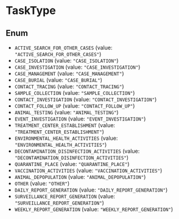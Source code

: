 # TaskType

## Enum

* `ACTIVE_SEARCH_FOR_OTHER_CASES` (value: `"ACTIVE_SEARCH_FOR_OTHER_CASES"`)
* `CASE_ISOLATION` (value: `"CASE_ISOLATION"`)
* `CASE_INVESTIGATION` (value: `"CASE_INVESTIGATION"`)
* `CASE_MANAGEMENT` (value: `"CASE_MANAGEMENT"`)
* `CASE_BURIAL` (value: `"CASE_BURIAL"`)
* `CONTACT_TRACING` (value: `"CONTACT_TRACING"`)
* `SAMPLE_COLLECTION` (value: `"SAMPLE_COLLECTION"`)
* `CONTACT_INVESTIGATION` (value: `"CONTACT_INVESTIGATION"`)
* `CONTACT_FOLLOW_UP` (value: `"CONTACT_FOLLOW_UP"`)
* `ANIMAL_TESTING` (value: `"ANIMAL_TESTING"`)
* `EVENT_INVESTIGATION` (value: `"EVENT_INVESTIGATION"`)
* `TREATMENT_CENTER_ESTABLISHMENT` (value: `"TREATMENT_CENTER_ESTABLISHMENT"`)
* `ENVIRONMENTAL_HEALTH_ACTIVITIES` (value: `"ENVIRONMENTAL_HEALTH_ACTIVITIES"`)
* `DECONTAMINATION_DISINFECTION_ACTIVITIES` (value: `"DECONTAMINATION_DISINFECTION_ACTIVITIES"`)
* `QUARANTINE_PLACE` (value: `"QUARANTINE_PLACE"`)
* `VACCINATION_ACTIVITIES` (value: `"VACCINATION_ACTIVITIES"`)
* `ANIMAL_DEPOPULATION` (value: `"ANIMAL_DEPOPULATION"`)
* `OTHER` (value: `"OTHER"`)
* `DAILY_REPORT_GENERATION` (value: `"DAILY_REPORT_GENERATION"`)
* `SURVEILLANCE_REPORT_GENERATION` (value: `"SURVEILLANCE_REPORT_GENERATION"`)
* `WEEKLY_REPORT_GENERATION` (value: `"WEEKLY_REPORT_GENERATION"`)
